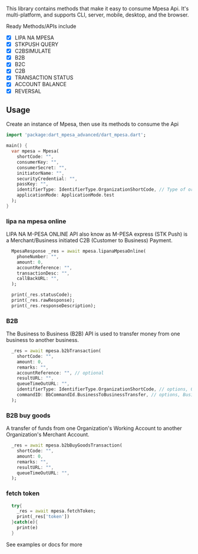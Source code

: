 This library contains methods that make it easy to consume Mpesa Api. It's multi-platform, and supports CLI, server, mobile, desktop, and the browser.

Ready Methods/APIs include
- [x] LIPA NA MPESA
- [x] STKPUSH QUERY
- [x] C2BSIMULATE
- [x] B2B
- [x] B2C
- [x] C2B
- [x] TRANSACTION STATUS
- [x] ACCOUNT BALANCE
- [x] REVERSAL

## Usage

Create an instance of Mpesa, then use its methods to consume the Api

```dart
import 'package:dart_mpesa_advanced/dart_mpesa.dart';

main() {
  var mpesa = Mpesa(
    shortCode: "",
    consumerKey: "",
    consumerSecret: "",
    initiatorName: "",
    securityCredential: "",
    passKey: "",
    identifierType: IdentifierType.OrganizationShortCode, // Type of organization, options, OrganizationShortCode, TillNumber, OrganizationShortCode
    applicationMode: ApplicationMode.test
  );
}
```

### lipa na mpesa online

LIPA NA M-PESA ONLINE API also know as M-PESA express (STK Push) is a Merchant/Business initiated C2B (Customer to Business) Payment.

```dart
  MpesaResponse _res = await mpesa.lipanaMpesaOnline(
    phoneNumber: "",
    amount: 0,
    accountReference: "",
    transactionDesc: "",
    callBackURL: "", 
  );

  print(_res.statusCode);
  print(_res.rawResponse);
  print(_res.responseDescription);
```

### B2B
The Business to Business (B2B) API is used to transfer money from one business to another business.
```dart
  _res = await mpesa.b2bTransaction(
    shortCode: "",
    amount: 0,
    remarks: "",
    accountReference: "", // optional
    resultURL: "", 
    queueTimeOutURL: "",
    identifierType: IdentifierType.OrganizationShortCode, // options, OrganizationShortCode, TillNumber, OrganizationShortCode
    commandID: BbCommandId.BusinessToBusinessTransfer, // options, BusinessToBusinessTransfer, BusinessPayBill, BusinessBuyGoods, DisburseFundsToBusiness, MerchantToMerchantTransfer
  );
```

### B2B buy goods
 A transfer of funds from one Organization's Working Account to another Organization's Merchant Account.
```dart
  _res = await mpesa.b2bBuyGoodsTransaction(
    shortCode: "",
    amount: 0,
    remarks: "",
    resultURL: "", 
    queueTimeOutURL: "",
  );
```

### fetch token
```dart
  try{
    _res = await mpesa.fetchToken;
    print(_res['token'])
  }catch(e){
    print(e)
  }
```

See examples or docs for more
